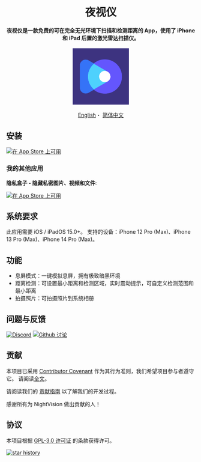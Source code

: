 <h1 align="center">夜视仪</h1>

<h4 align="center">夜视仪是一款免费的可在完全无光环境下扫描和检测距离的 App，使用了 iPhone 和 iPad 后置的激光雷达扫描仪。
</h4>

<p align="center">
<img src="logo.png" width="150"></img>
</p>

<p align="center">
   <a href="README.md">English</a>・
   <a href="README-zh_CN.md">简体中文</a>
</p>

## 安装

[![在 App Store 上可用](http://cl.ly/WouG/Download_on_the_App_Store_Badge_US-UK_135x40.svg)](https://apps.apple.com/cn/app/id1668629667)

### 我的其他应用

**隐私盒子 - 隐藏私密图片、视频和文件**:

[![在 App Store 上可用](http://cl.ly/WouG/Download_on_the_App_Store_Badge_US-UK_135x40.svg)](https://apps.apple.com/cn/app/id1597534147)

## 系统要求

此应用需要 iOS / iPadOS 15.0+。 支持的设备：iPhone 12 Pro (Max)、iPhone 13 Pro (Max)、iPhone 14 Pro (Max)。

## 功能

- 息屏模式：一键模拟息屏，拥有极致暗黑环境
- 距离检测：可设置最小距离和检测区域，实时震动提示，可自定义检测范围和最小距离
- 拍摄照片：可拍摄照片到系统相册

## 问题与反馈

[![Discord](https://img.shields.io/badge/Discord-7289DA?style=for-the-badge&logo=discord&logoColor=white)](https://discord.gg/cpPA9aBaXX)
[![Github 讨论](https://img.shields.io/badge/Github-000000?style=for-the-badge&logo=github&logoColor=white)](https://github.com/luoxuhai/NightVision/discussions )

## 贡献

本项目已采用 [Contributor Covenant](https://www.contributor-covenant.org/) 作为其行为准则，我们希望项目参与者遵守它。 请阅读[全文](CODE_OF_CONDUCT.md)。

请阅读我们的 [贡献指南](CONTRIBUTING-zh_CN.md) 以了解我们的开发过程。

感谢所有为 NightVision 做出贡献的人！

## 协议

本项目根据 [GPL-3.0 许可证](https://github.com/luoxuhai/NightVision/blob/master/LICENSE) 的条款获得许可。

[![star history](https://api.star-history.com/svg?repos=luoxuhai/NightVision&type=Date)](https://star-history.com/#luoxuhai/pcl.js&Date)
